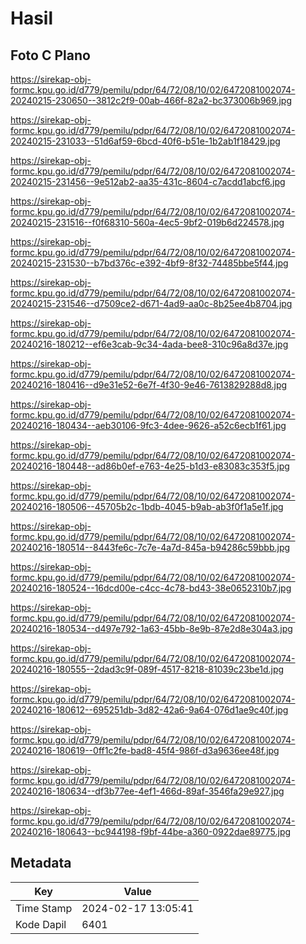 # Hasil

## Foto C Plano

https://sirekap-obj-formc.kpu.go.id/d779/pemilu/pdpr/64/72/08/10/02/6472081002074-20240215-230650--3812c2f9-00ab-466f-82a2-bc373006b969.jpg

https://sirekap-obj-formc.kpu.go.id/d779/pemilu/pdpr/64/72/08/10/02/6472081002074-20240215-231033--51d6af59-6bcd-40f6-b51e-1b2ab1f18429.jpg

https://sirekap-obj-formc.kpu.go.id/d779/pemilu/pdpr/64/72/08/10/02/6472081002074-20240215-231456--9e512ab2-aa35-431c-8604-c7acdd1abcf6.jpg

https://sirekap-obj-formc.kpu.go.id/d779/pemilu/pdpr/64/72/08/10/02/6472081002074-20240215-231516--f0f68310-560a-4ec5-9bf2-019b6d224578.jpg

https://sirekap-obj-formc.kpu.go.id/d779/pemilu/pdpr/64/72/08/10/02/6472081002074-20240215-231530--b7bd376c-e392-4bf9-8f32-74485bbe5f44.jpg

https://sirekap-obj-formc.kpu.go.id/d779/pemilu/pdpr/64/72/08/10/02/6472081002074-20240215-231546--d7509ce2-d671-4ad9-aa0c-8b25ee4b8704.jpg

https://sirekap-obj-formc.kpu.go.id/d779/pemilu/pdpr/64/72/08/10/02/6472081002074-20240216-180212--ef6e3cab-9c34-4ada-bee8-310c96a8d37e.jpg

https://sirekap-obj-formc.kpu.go.id/d779/pemilu/pdpr/64/72/08/10/02/6472081002074-20240216-180416--d9e31e52-6e7f-4f30-9e46-7613829288d8.jpg

https://sirekap-obj-formc.kpu.go.id/d779/pemilu/pdpr/64/72/08/10/02/6472081002074-20240216-180434--aeb30106-9fc3-4dee-9626-a52c6ecb1f61.jpg

https://sirekap-obj-formc.kpu.go.id/d779/pemilu/pdpr/64/72/08/10/02/6472081002074-20240216-180448--ad86b0ef-e763-4e25-b1d3-e83083c353f5.jpg

https://sirekap-obj-formc.kpu.go.id/d779/pemilu/pdpr/64/72/08/10/02/6472081002074-20240216-180506--45705b2c-1bdb-4045-b9ab-ab3f0f1a5e1f.jpg

https://sirekap-obj-formc.kpu.go.id/d779/pemilu/pdpr/64/72/08/10/02/6472081002074-20240216-180514--8443fe6c-7c7e-4a7d-845a-b94286c59bbb.jpg

https://sirekap-obj-formc.kpu.go.id/d779/pemilu/pdpr/64/72/08/10/02/6472081002074-20240216-180524--16dcd00e-c4cc-4c78-bd43-38e0652310b7.jpg

https://sirekap-obj-formc.kpu.go.id/d779/pemilu/pdpr/64/72/08/10/02/6472081002074-20240216-180534--d497e792-1a63-45bb-8e9b-87e2d8e304a3.jpg

https://sirekap-obj-formc.kpu.go.id/d779/pemilu/pdpr/64/72/08/10/02/6472081002074-20240216-180555--2dad3c9f-089f-4517-8218-81039c23be1d.jpg

https://sirekap-obj-formc.kpu.go.id/d779/pemilu/pdpr/64/72/08/10/02/6472081002074-20240216-180612--695251db-3d82-42a6-9a64-076d1ae9c40f.jpg

https://sirekap-obj-formc.kpu.go.id/d779/pemilu/pdpr/64/72/08/10/02/6472081002074-20240216-180619--0ff1c2fe-bad8-45f4-986f-d3a9636ee48f.jpg

https://sirekap-obj-formc.kpu.go.id/d779/pemilu/pdpr/64/72/08/10/02/6472081002074-20240216-180634--df3b77ee-4ef1-466d-89af-3546fa29e927.jpg

https://sirekap-obj-formc.kpu.go.id/d779/pemilu/pdpr/64/72/08/10/02/6472081002074-20240216-180643--bc944198-f9bf-44be-a360-0922dae89775.jpg


## Metadata

| Key        | Value               |
| ---------- | ------------------- |
| Time Stamp | 2024-02-17 13:05:41 |
| Kode Dapil | 6401                |



